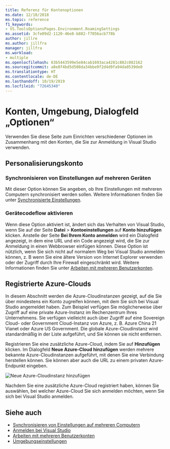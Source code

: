 ```yaml
---
title: Referenz für Kontenoptionen
ms.date: 12/10/2018
ms.topic: reference
f1_keywords:
- VS.ToolsOptionsPages.Environment.RoamingSettings
ms.assetid: 3cfe09d2-1120-46e8-b882-f7056acb778b
author: jillre
ms.author: jillfra
manager: jillfra
ms.workload:
- multiple
ms.openlocfilehash: 63b5443599e5e84cab1693aca4281c882c082162
ms.sourcegitcommit: a8e8f4bd5d508da34bbe9f2d4d9fa94da0539de0
ms.translationtype: HT
ms.contentlocale: de-DE
ms.lasthandoff: 10/19/2019
ms.locfileid: "72645340"
---
```

# <a name="accounts-environment-options-dialog-box"></a>Konten, Umgebung, Dialogfeld „Optionen“

Verwenden Sie diese Seite zum Einrichten verschiedener Optionen im Zusammenhang mit den Konten, die Sie zur Anmeldung in Visual Studio verwenden.

## <a name="personalization-account"></a>Personalisierungskonto

### <a name="synchronize-settings-across-devices"></a>Synchronisieren von Einstellungen auf mehreren Geräten

Mit dieser Option können Sie angeben, ob Ihre Einstellungen mit mehreren Computern synchronisiert werden sollen. Weitere Informationen finden Sie unter [Synchronisierte Einstellungen](../../ide/synchronized-settings-in-visual-studio.md).

### <a name="enable-device-code-flow"></a>Gerätecodeflow aktivieren

Wenn diese Option aktiviert ist, ändert sich das Verhalten von Visual Studio, wenn Sie auf der Seite **Datei** > **Kontoeinstellungen** auf **Konto hinzufügen** klicken. Anstelle der Seite **Bei Ihrem Konto anmelden** wird ein Dialogfeld angezeigt, in dem eine URL und ein Code angezeigt wird, die Sie zur Anmeldung in einen Webbrowser einfügen können. Diese Option ist nützlich, wenn Sie sich nicht auf normalem Weg bei Visual Studio anmelden können, z. B wenn Sie eine ältere Version von Internet Explorer verwenden oder der Zugriff durch Ihre Firewall eingeschränkt wird. Weitere Informationen finden Sie unter [Arbeiten mit mehreren Benutzerkonten](../work-with-multiple-user-accounts.md#add-an-account-using-device-code-flow).

## <a name="registered-azure-clouds"></a>Registrierte Azure-Clouds

In diesem Abschnitt werden die Azure-Cloudinstanzen gezeigt, auf die Sie über mindestens ein Konto zugreifen können, mit dem Sie sich bei Visual Studio angemeldet haben. Zum Beispiel verfügen Sie möglicherweise über Zugriff auf eine private Azure-Instanz im Rechenzentrum Ihres Unternehmens. Sie verfügen vielleicht auch über Zugriff auf eine Sovereign Cloud- oder Government Cloud-Instanz von Azure, z. B. Azure China 21 Vianet oder Azure US Government. Die globale Azure-Cloudinstanz wird standardmäßig in der Liste aufgeführt, und Sie können sie nicht entfernen.

Registrieren Sie eine zusätzliche Azure-Cloud, indem Sie auf **Hinzufügen** klicken. Im Dialogfeld **Neue Azure-Cloud hinzufügen** werden mehrere bekannte Azure-Cloudinstanzen aufgeführt, mit denen Sie eine Verbindung herstellen können. Sie können aber auch die URL zu einem privaten Azure-Endpunkt eingeben.

![Neue Azure-Cloudinstanz hinzufügen](media/add-new-azure-cloud.png)

Nachdem Sie eine zusätzliche Azure-Cloud registriert haben, können Sie auswählen, bei welcher Azure-Cloud Sie sich anmelden möchten, wenn Sie sich bei Visual Studio anmelden.

## <a name="see-also"></a>Siehe auch

- [Synchronisieren von Einstellungen auf mehreren Computern](../synchronized-settings-in-visual-studio.md)
- [Anmelden bei Visual Studio](../signing-in-to-visual-studio.md)
- [Arbeiten mit mehreren Benutzerkonten](../work-with-multiple-user-accounts.md)
- [Umgebungseinstellungen](../environment-settings.md)